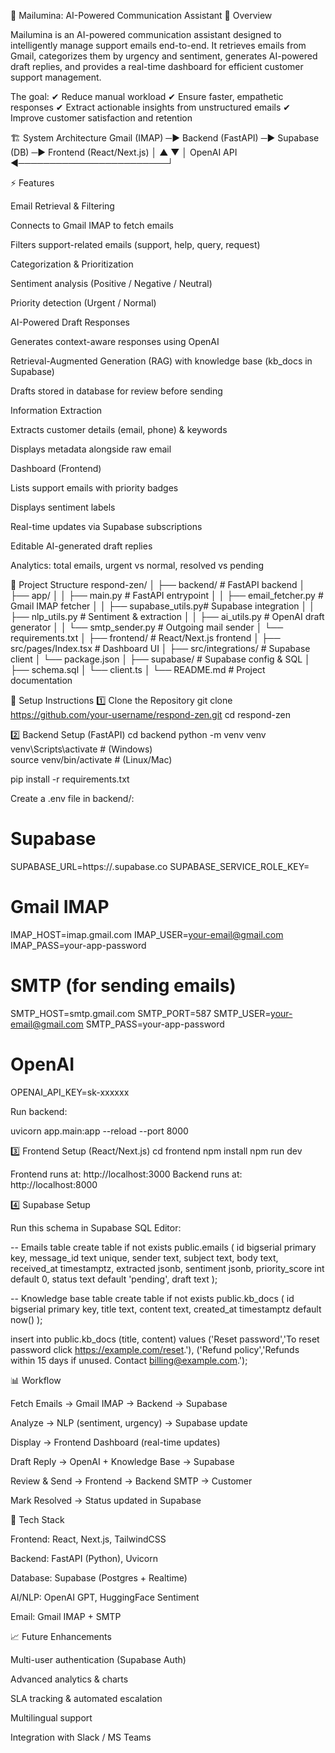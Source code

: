 📧 Mailumina: AI-Powered Communication Assistant
🚀 Overview

Mailumina is an AI-powered communication assistant designed to intelligently manage support emails end-to-end.
It retrieves emails from Gmail, categorizes them by urgency and sentiment, generates AI-powered draft replies, and provides a real-time dashboard for efficient customer support management.

The goal:
✔ Reduce manual workload
✔ Ensure faster, empathetic responses
✔ Extract actionable insights from unstructured emails
✔ Improve customer satisfaction and retention

🏗 System Architecture
Gmail (IMAP) ─▶ Backend (FastAPI) ─▶ Supabase (DB) ─▶ Frontend (React/Next.js)
                         │                               ▲
                         ▼                               │
                     OpenAI API ◀────────────────────────┘

⚡ Features

Email Retrieval & Filtering

Connects to Gmail IMAP to fetch emails

Filters support-related emails (support, help, query, request)

Categorization & Prioritization

Sentiment analysis (Positive / Negative / Neutral)

Priority detection (Urgent / Normal)

AI-Powered Draft Responses

Generates context-aware responses using OpenAI

Retrieval-Augmented Generation (RAG) with knowledge base (kb_docs in Supabase)

Drafts stored in database for review before sending

Information Extraction

Extracts customer details (email, phone) & keywords

Displays metadata alongside raw email

Dashboard (Frontend)

Lists support emails with priority badges

Displays sentiment labels

Real-time updates via Supabase subscriptions

Editable AI-generated draft replies

Analytics: total emails, urgent vs normal, resolved vs pending

📂 Project Structure
respond-zen/
│
├── backend/                 # FastAPI backend
│   ├── app/
│   │   ├── main.py          # FastAPI entrypoint
│   │   ├── email_fetcher.py # Gmail IMAP fetcher
│   │   ├── supabase_utils.py# Supabase integration
│   │   ├── nlp_utils.py     # Sentiment & extraction
│   │   ├── ai_utils.py      # OpenAI draft generator
│   │   └── smtp_sender.py   # Outgoing mail sender
│   └── requirements.txt
│
├── frontend/                # React/Next.js frontend
│   ├── src/pages/Index.tsx  # Dashboard UI
│   ├── src/integrations/    # Supabase client
│   └── package.json
│
├── supabase/                # Supabase config & SQL
│   ├── schema.sql
│   └── client.ts
│
└── README.md                # Project documentation

🔧 Setup Instructions
1️⃣ Clone the Repository
git clone https://github.com/your-username/respond-zen.git
cd respond-zen

2️⃣ Backend Setup (FastAPI)
cd backend
python -m venv venv
venv\Scripts\activate   # (Windows)  
source venv/bin/activate # (Linux/Mac)

pip install -r requirements.txt


Create a .env file in backend/:

# Supabase
SUPABASE_URL=https://<your-project>.supabase.co
SUPABASE_SERVICE_ROLE_KEY=<your-service-role-key>

# Gmail IMAP
IMAP_HOST=imap.gmail.com
IMAP_USER=your-email@gmail.com
IMAP_PASS=your-app-password

# SMTP (for sending emails)
SMTP_HOST=smtp.gmail.com
SMTP_PORT=587
SMTP_USER=your-email@gmail.com
SMTP_PASS=your-app-password

# OpenAI
OPENAI_API_KEY=sk-xxxxxx


Run backend:

uvicorn app.main:app --reload --port 8000

3️⃣ Frontend Setup (React/Next.js)
cd frontend
npm install
npm run dev


Frontend runs at: http://localhost:3000
Backend runs at: http://localhost:8000

4️⃣ Supabase Setup

Run this schema in Supabase SQL Editor:

-- Emails table
create table if not exists public.emails (
  id bigserial primary key,
  message_id text unique,
  sender text,
  subject text,
  body text,
  received_at timestamptz,
  extracted jsonb,
  sentiment jsonb,
  priority_score int default 0,
  status text default 'pending',
  draft text
);

-- Knowledge base table
create table if not exists public.kb_docs (
  id bigserial primary key,
  title text,
  content text,
  created_at timestamptz default now()
);

insert into public.kb_docs (title, content) values
('Reset password','To reset password click https://example.com/reset.'),
('Refund policy','Refunds within 15 days if unused. Contact billing@example.com.');

📊 Workflow

Fetch Emails → Gmail IMAP → Backend → Supabase

Analyze → NLP (sentiment, urgency) → Supabase update

Display → Frontend Dashboard (real-time updates)

Draft Reply → OpenAI + Knowledge Base → Supabase

Review & Send → Frontend → Backend SMTP → Customer

Mark Resolved → Status updated in Supabase

📌 Tech Stack

Frontend: React, Next.js, TailwindCSS

Backend: FastAPI (Python), Uvicorn

Database: Supabase (Postgres + Realtime)

AI/NLP: OpenAI GPT, HuggingFace Sentiment

Email: Gmail IMAP + SMTP

📈 Future Enhancements

Multi-user authentication (Supabase Auth)

Advanced analytics & charts

SLA tracking & automated escalation

Multilingual support

Integration with Slack / MS Teams